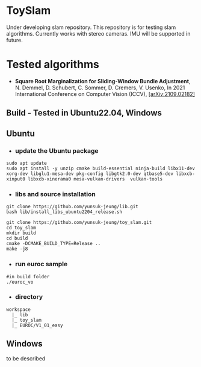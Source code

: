 # ToySlam

Under developing slam repository. This repository is for testing slam algorithms.
Currently works with stereo cameras. IMU will be supported in future.

# Tested algorithms

* **Square Root Marginalization for Sliding-Window Bundle Adjustment**, N. Demmel, D. Schubert, C. Sommer, D. Cremers, V. Usenko, In 2021 International Conference on Computer Vision (ICCV), [[arXiv:2109.02182]](https://arxiv.org/abs/2109.02182)

## Build - Tested in Ubuntu22.04, Windows

## Ubuntu 
+ ### update the Ubuntu package
```
sudo apt update
sudo apt install -y unzip cmake build-essential ninja-build libx11-dev xorg-dev libglu1-mesa-dev pkg-config libgtk2.0-dev qtbase5-dev libxcb-xinput0 libxcb-xinerama0 mesa-vulkan-drivers  vulkan-tools 

```
+ ### libs and source installation
```
git clone https://github.com/yunsuk-jeung/lib.git
bash lib/install_libs_ubuntu2204_release.sh

git clone https://github.com/yunsuk-jeung/toy_slam.git
cd toy_slam
mkdir build
cd build
cmake -DCMAKE_BUILD_TYPE=Release ..
make -j8
```
+ ### run euroc sample
``` 
#in build folder
./euroc_vo
```
+ ### directory
```
workspace
  |_ lib
  |_ toy_slam
  |_ EUROC/V1_01_easy

```

## Windows
to be described